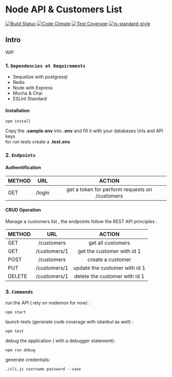# Node API & Customers List

[![Build Status](https://travis-ci.org/zelazna/NodeApi.svg?branch=develop)](https://travis-ci.org/zelazna/NodeApi)
[![Code Climate](https://codeclimate.com/github/zelazna/NodeApi/badges/gpa.svg)](https://codeclimate.com/github/zelazna/NodeApi)
[![Test Coverage](https://codeclimate.com/github/zelazna/NodeApi/badges/coverage.svg)](https://codeclimate.com/github/zelazna/NodeApi/coverage)
[![js-standard-style](https://img.shields.io/badge/code%20style-standard-brightgreen.svg)](http://standardjs.com/)

## Intro

WIP

### 1. `Dependencies et Requirements`

* Sequelize with postgresql
* Redis
* Node with Express
* Mocha & Chai
* ESLint Standard

#### Installation

```shell
npm install
```

Copy the **.sample.env** into **.env** and fill it with your databases Urls and API keys  
for run tests create a **.test.env**

### 2. `Endpoints`

#### Authentification

| METHOD | URL          | ACTION                                        |
|:-------|:------------:|:---------------------------------------------:|
| GET    | /login       | get a token for perform requests on /customers |

#### CRUD  Operation

Manage a customers list , the endpoints follow the REST API principles :

| METHOD | URL          | ACTION                        |
|:-------|:------------:|:-----------------------------:|
| GET    | /customers   | get all customers             |
| GET    | /customers/1 | get the customer with id 1    |
| POST   | /customers   | create a customer             |
| PUT    | /customers/1 | update the customer with id 1 |
| DELETE | /customers/1 | delete the customer with id 1 |

### 3. `Commands`

run the API ( rely on nodemon for now) :

```shell
npm start
```

launch tests (generate code coverage with istanbul as well) :

```shell
npm test
```

debug the application ( with a debugger statement):

```shell
npm run debug
```

generate credentials:

```shell
./cli.js username password --save
```
